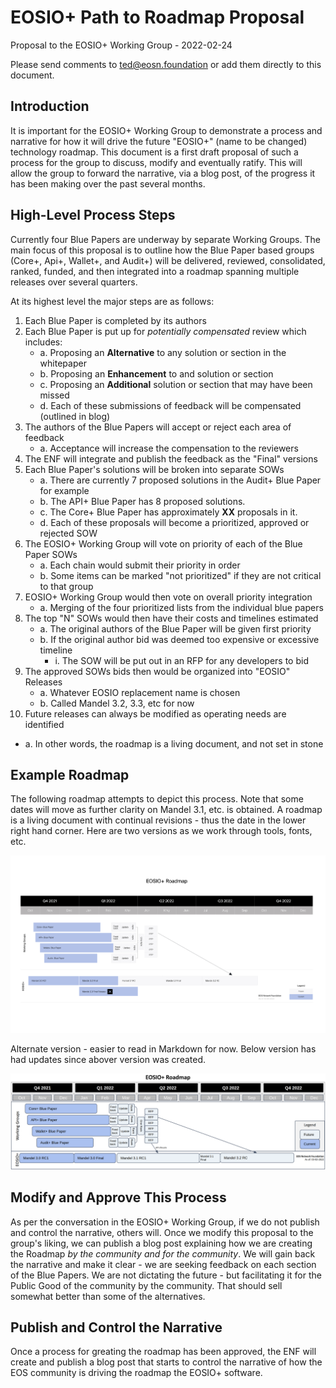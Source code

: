 # EOSIO+ Path to Roadmap Proposal

Proposal to the EOSIO+ Working Group - 2022-02-24

Please send comments to ted@eosn.foundation or add them directly to this document.

## Introduction

It is important for the EOSIO+ Working Group to demonstrate a process and narrative for how it will drive the future &quot;EOSIO+&quot; (name to be changed) technology roadmap. This document is a first draft proposal of such a process for the group to discuss, modify and eventually ratify. This will allow the group to forward the narrative, via a blog post, of the progress it has been making over the past several months.

## High-Level Process Steps

Currently four Blue Papers are underway by separate Working Groups. The main focus of this proposal is to outline how the Blue Paper based groups (Core+, Api+, Wallet+, and Audit+) will be delivered, reviewed, consolidated, ranked, funded, and then integrated into a roadmap spanning multiple releases over several quarters.

At its highest level the major steps are as follows:

1. Each Blue Paper is completed by its authors
2. Each Blue Paper is put up for _potentially compensated_ review which includes:
   - a. Proposing an **Alternative** to any solution or section in the whitepaper
   - b. Proposing an **Enhancement** to and solution or section
   - c. Proposing an **Additional** solution or section that may have been missed
   - d. Each of these submissions of feedback will be compensated (outlined in blog)
3. The authors of the Blue Papers will accept or reject each area of feedback
   - a. Acceptance will increase the compensation to the reviewers
4. The ENF will integrate and publish the feedback as the &quot;Final&quot; versions
5. Each Blue Paper&#39;s solutions will be broken into separate SOWs
   - a. There are currently 7 proposed solutions in the Audit+ Blue Paper for example
   - b. The API+ Blue Paper has 8 proposed solutions.
   - c. The Core+ Blue Paper has approximately **XX** proposals in it.
   - d. Each of these proposals will become a prioritized, approved or rejected SOW
6. The EOSIO+ Working Group will vote on priority of each of the Blue Paper SOWs
   - a. Each chain would submit their priority in order
   - b. Some items can be marked &quot;not prioritized&quot; if they are not critical to that group
7. EOSIO+ Working Group would then vote on overall priority integration
   - a. Merging of the four prioritized lists from the individual blue papers
8. The top &quot;N&quot; SOWs would then have their costs and timelines estimated
   - a. The original authors of the Blue Paper will be given first priority
   - b. If the original author bid was deemed too expensive or excessive timeline
        - i. The SOW will be put out in an RFP for any developers to bid
9. The approved SOWs bids then would be organized into &quot;EOSIO&quot; Releases
   - a. Whatever EOSIO replacement name is chosen
   - b. Called Mandel 3.2, 3.3, etc for now
10. Future releases can always be modified as operating needs are identified
   - a. In other words, the roadmap is a living document, and not set in stone

## Example Roadmap

The following roadmap attempts to depict this process. Note that some dates will move as further clarity on Mandel 3.1, etc. is obtained. A roadmap is a living document with continual revisions - thus the date in the lower right hand corner. Here are two versions as we work through tools, fonts, etc.

![](img/EOSIO+_Final-01.jpg)

Alternate version - easier to read in Markdown for now.  Below version has had updates since abover version was created.

![](img/EOSIO-Roadmap-2022-03-02.png)


## Modify and Approve This Process

As per the conversation in the EOSIO+ Working Group, if we do not publish and control the narrative, others will. Once we modify this proposal to the group&#39;s liking, we can publish a blog post explaining how we are creating the Roadmap _by the community and for the community_. We will gain back the narrative and make it clear - we are seeking feedback on each section of the Blue Papers. We are not dictating the future - but facilitating it for the Public Good of the community by the community. That should sell somewhat better than some of the alternatives.

## Publish and Control the Narrative
Once a process for greating the roadmap has been approved, the ENF will create and publish a blog post that starts to control the narrative of how the EOS community is driving the roadmap the EOSIO+ software.
